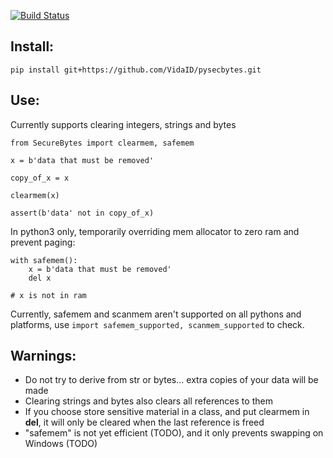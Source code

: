 [![Build Status](https://travis-ci.com/VidaID/pysecbytes.svg?branch=master)](https://travis-ci.com/VidaID/pysecbytes)

## Install:

    pip install git+https://github.com/VidaID/pysecbytes.git  

## Use:

Currently supports clearing integers, strings and bytes

    from SecureBytes import clearmem, safemem
    
    x = b'data that must be removed'

    copy_of_x = x

    clearmem(x)

    assert(b'data' not in copy_of_x)

In python3 only, temporarily overriding mem allocator to zero ram and prevent paging:

    with safemem():
        x = b'data that must be removed'
        del x

    # x is not in ram

Currently, safemem and scanmem aren't supported on all pythons and platforms, 
use `import safemem_supported, scanmem_supported` to check.
    
## Warnings:

  - Do not try to derive from str or bytes... extra copies of your data will be made
  - Clearing strings and bytes also clears all references to them
  - If you choose store sensitive material in a class, and put clearmem in __del__, it will only be cleared when the last reference is freed
  - "safemem" is not yet efficient (TODO),  and it only prevents swapping on Windows (TODO)

